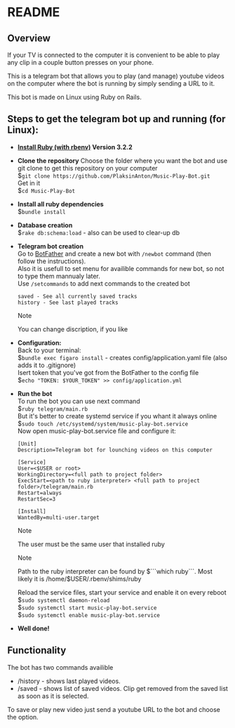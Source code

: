# README

## Overview
If your TV is connected to the computer it is convenient to be able to play any clip in a couple button presses on your phone.  

This is a telegram bot that allows you to play (and manage) youtube videos on the computer where the bot is running by simply sending a URL to it.  

This bot is made on Linux using Ruby on Rails.  

## Steps to get the telegram bot up and running (for Linux):

* **[Install Ruby (with rbenv)](https://github.com/rbenv/rbenv) Version 3.2.2**  

* **Clone the repository**
	Choose the folder where you want the bot and use git clone to get this repository on your computer  
	$```git clone https://github.com/PlaksinAnton/Music-Play-Bot.git```  
	Get in it  
	$```cd Music-Play-Bot```  

* **Install all ruby dependencies**  
	$```bundle install```  

* **Database creation**  
	$```rake db:schema:load``` - also can be used to clear-up db  

* **Telegram bot creation**  
	Go to [BotFather](https://telegram.me/BotFather) and create a new bot with ```/newbot``` command (then follow the instructions).  
	Also it is usefull to set menu for availible commands for new bot, so not to type them mannualy later.  
	Use ```/setcommands``` to add next commands to the created bot  
	```
	saved - See all currently saved tracks  
	history - See last played tracks  
	```
	> [!NOTE]  
	> You can change discription, if you like 

* **Configuration:**  
	Back to your terminal:  
	$```bundle exec figaro install``` - creates config/application.yaml file (also adds it to .gitignore)  
	Isert token that you've got from the BotFather to the config file  
	$```echo "TOKEN: $YOUR_TOKEN" >> config/application.yml```  

* **Run the bot**  
	To run the bot you can use next command  
	$```ruby telegram/main.rb```  
	But it's better to create systemd service if you whant it always online  
	$```sudo touch /etc/systemd/system/music-play-bot.service```  
	Now open music-play-bot.service file and configure it:
  	```
	[Unit]  
	Description=Telegram bot for lounching videos on this computer  
	  
	[Service]  
	User=<$USER or root>  
	WorkingDirectory=<full path to project folder>  
	ExecStart=<path to ruby interpreter> <full path to project folder>/telegram/main.rb  
	Restart=always  
	RestartSec=3  
	  
	[Install]  
	WantedBy=multi-user.target  
	```
	> [!NOTE]  
	> The user must be the same user that installed ruby  

	> [!NOTE]
	> Path to the ruby interpreter can be found by $```which ruby```. Most likely it is /home/$USER/.rbenv/shims/ruby  


	Reload the service files, start your service and enable it on every reboot  
	$```sudo systemctl daemon-reload```  
	$```sudo systemctl start music-play-bot.service```  
	$```sudo systemctl enable music-play-bot.service```  

* **Well done!**

## Functionality
The bot has two commands availible

* /history - shows last played videos.  
* /saved   - shows list of saved videos. Clip get removed from the saved list as soon as it is selected.  

To save or play new video just send a youtube URL to the bot and choose the option.
